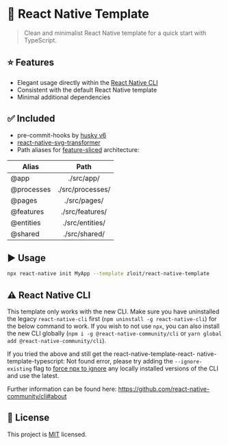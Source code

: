 # :space_invader: React Native Template

> Clean and minimalist React Native template for a quick start with TypeScript.

## :star: Features

- Elegant usage directly within the [React Native CLI](https://github.com/react-native-community/cli)
- Consistent with the default React Native template
- Minimal additional dependencies
## :white_check_mark: Included

- pre-commit-hooks by [husky v6](https://typicode.github.io/husky/)
- [react-native-svg-transformer](https://github.com/kristerkari/react-native-svg-transformer)
- Path aliases for [feature-sliced](https://feature-sliced.design/) architecture:

| Alias     | Path            |
| --------- |:---------------:|
| @app      | ./src/app/      |
| @processes| ./src/processes/|
| @pages    | ./src/pages/    |
| @features | ./src/features/ |
| @entities | ./src/entities/ |
| @shared   | ./src/shared/   |

## :arrow_forward: Usage

```sh
npx react-native init MyApp --template zloit/react-native-template
```

## :warning: React Native CLI

This template only works with the new CLI. Make sure you have uninstalled the legacy `react-native-cli` first (`npm uninstall -g react-native-cli`) for the below command to work. If you wish to not use `npx`, you can also install the new CLI globally (`npm i -g @react-native-community/cli` or `yarn global add @react-native-community/cli`).

If you tried the above and still get the react-native-template-react- native-template-typescript: Not found error, please try adding the `--ignore-existing` flag to [force npx to ignore](https://github.com/npm/npx#description) any locally installed versions of the CLI and use the latest.

Further information can be found here: https://github.com/react-native-community/cli#about

## :bookmark: License

This project is [MIT](LICENSE) licensed.
